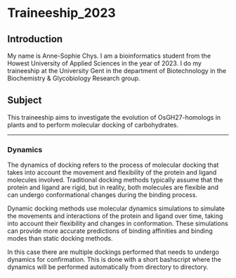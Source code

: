 # Traineeship_2023
## Introduction
My name is Anne-Sophie Chys. I am a bioinformatics student from the Howest University of Applied Sciences in the year of 2023. I do my traineeship at the University Gent in the department of Biotechnology in the Biochemistry & Glycobiology Research group.

## Subject
This traineeship aims to investigate the evolution of OsGH27-homologs in plants and to perform molecular docking of carbohydrates.

<hr>  

### Dynamics

The dynamics of docking refers to the process of molecular docking that takes into account the movement and flexibility of the protein and ligand molecules involved. Traditional docking methods typically assume that the protein and ligand are rigid, but in reality, both molecules are flexible and can undergo conformational changes during the binding process.  
  
Dynamic docking methods use molecular dynamics simulations to simulate the movements and interactions of the protein and ligand over time, taking into account their flexibility and changes in conformation. These simulations can provide more accurate predictions of binding affinities and binding modes than static docking methods.  
  
In this case there are multiple dockings performed that needs to undergo dynamics for confirmation. This is done with a short bashscript where the dynamics will be performed automatically from directory to directory.
